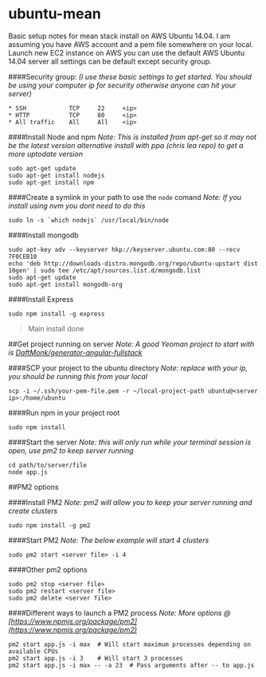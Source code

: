 ubuntu-mean
===========

Basic setup notes for mean stack install on AWS Ubuntu 14.04. I am assuming you have AWS account and a pem file somewhere on your local. Launch new EC2 instance on AWS you can use the default AWS Ubuntu 14.04 server all settings can be default except security group. 

####Security group:
*(I use these basic settings to get started. You should be using your computer ip for security otherwise anyone can hit your server)*
```
* SSH            TCP     22     <ip>
* HTTP           TCP     80     <ip>
* All traffic    All     All    <ip>
``` 

####Install Node and npm 
*Note: This is installed from apt-get so it may not be the latest version alternative install with ppa (chris lea repo) to get a more uptodate version*
```
sudo apt-get update
sudo apt-get install nodejs
sudo apt-get install npm
```
####Create a symlink in your path to use the `node` comand
*Note: If you install using nvm you dont need to do this*
```
sudo ln -s `which nodejs` /usr/local/bin/node
```

####Install mongodb
```
sudo apt-key adv --keyserver hkp://keyserver.ubuntu.com:80 --recv 7F0CEB10
echo 'deb http://downloads-distro.mongodb.org/repo/ubuntu-upstart dist 10gen' | sudo tee /etc/apt/sources.list.d/mongodb.list
sudo apt-get update
sudo apt-get install mongodb-org
```

####Install Express
```
sudo npm install -g express
```

>Main install done


##Get project running on server 
*Note: A good Yeoman project to start with is [DaftMonk/generator-angular-fullstack](https://github.com/DaftMonk/generator-angular-fullstack)*

####SCP your project to the ubuntu directory 
*Note: replace <server ip> with your ip, you should be running this from your local*
```
scp -i ~/.ssh/your-pem-file.pem -r ~/local-project-path ubuntu@<server ip>:/home/ubuntu
```

####Run npm in your project root 
```
sudo npm install
```

####Start the server 
*Note: this will only run while your terminal session is open, use pm2 to keep server running*
```
cd path/to/server/file
node app.js
```

##PM2 options

####Install PM2 
*Note: pm2 will allow you to keep your server running and create clusters*
```
sudo npm install -g pm2
```

####Start PM2 
*Note: The below example will start 4 clusters*
```
sudo pm2 start <server file> -i 4
```

####Other pm2 options
```
sudo pm2 stop <server file>
sudo pm2 restart <server file>
sudo pm2 delete <server file>
```

####Different ways to launch a PM2 process 
*Note: More options @ [https://www.npmjs.org/package/pm2](https://www.npmjs.org/package/pm2)*
```
pm2 start app.js -i max  # Will start maximum processes depending on available CPUs
pm2 start app.js -i 3    # Will start 3 processes
pm2 start app.js -i max -- -a 23  # Pass arguments after -- to app.js
```



